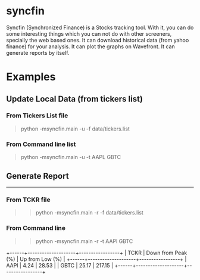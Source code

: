 # syncfin

Syncfin (Synchronized Finance) is a Stocks tracking tool. With it, you can do some interesting things which you can not do with other screeners, specially the web based ones. It can download historical data (from yahoo finance) for your analysis. It can plot the graphs on Wavefront. It can generate reports by itself.
 
# Examples

## Update Local Data  (from tickers list)
  
### From Tickers List file

> python -msyncfin.main -u -f data/tickers.list


### From Command line list

> python -msyncfin.main -u -t AAPL GBTC  

## Generate Report
--------

### From TCKR file

>> python -msyncfin.main -r -f data/tickers.list

### From Command line

>> python -msyncfin.main -r -t AAPl GBTC


+------+--------------------+-----------------+
| TCKR | Down from Peak (%) | Up from Low (%) |
+------+--------------------+-----------------+
| AAPl |        4.24        |      28.53      |
| GBTC |       25.17        |      217.15     |
+------+--------------------+-----------------+